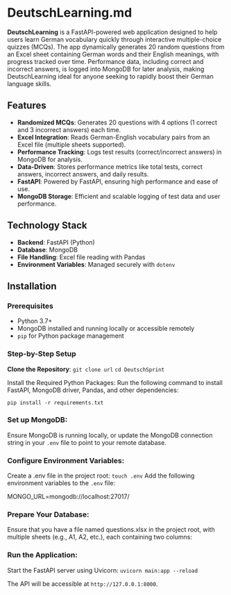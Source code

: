# DeutschLearning.md

**DeutschLearning** is a FastAPI-powered web application designed to help users learn German vocabulary quickly through interactive multiple-choice quizzes (MCQs). The app dynamically generates 20 random questions from an Excel sheet containing German words and their English meanings, with progress tracked over time. Performance data, including correct and incorrect answers, is logged into MongoDB for later analysis, making DeutschLearning ideal for anyone seeking to rapidly boost their German language skills.

## Features

- **Randomized MCQs**: Generates 20 questions with 4 options (1 correct and 3 incorrect answers) each time.
- **Excel Integration**: Reads German-English vocabulary pairs from an Excel file (multiple sheets supported).
- **Performance Tracking**: Logs test results (correct/incorrect answers) in MongoDB for analysis.
- **Data-Driven**: Stores performance metrics like total tests, correct answers, incorrect answers, and daily results.
- **FastAPI**: Powered by FastAPI, ensuring high performance and ease of use.
- **MongoDB Storage**: Efficient and scalable logging of test data and user performance.

## Technology Stack

- **Backend**: FastAPI (Python)
- **Database**: MongoDB
- **File Handling**: Excel file reading with Pandas
- **Environment Variables**: Managed securely with `dotenv`

## Installation

### Prerequisites

- Python 3.7+
- MongoDB installed and running locally or accessible remotely
- `pip` for Python package management

### Step-by-Step Setup

**Clone the Repository**:
`git clone url`
`cd DeutschSprint`

Install the Required Python Packages:
Run the following command to install FastAPI, MongoDB driver, Pandas, and other dependencies:

`pip install -r requirements.txt`

### Set up MongoDB:

Ensure MongoDB is running locally, or update the MongoDB connection string in your `.env` file to point to your remote database.

### Configure Environment Variables:

Create a .env file in the project root:
`touch .env`
Add the following environment variables to the `.env` file:

MONGO_URL=mongodb://localhost:27017/

### Prepare Your Database:

Ensure that you have a file named questions.xlsx in the project root, with multiple sheets (e.g., A1, A2, etc.), each containing two columns:

### Run the Application:

Start the FastAPI server using Uvicorn:
`uvicorn main:app --reload`

The API will be accessible at `http://127.0.0.1:8000`.
